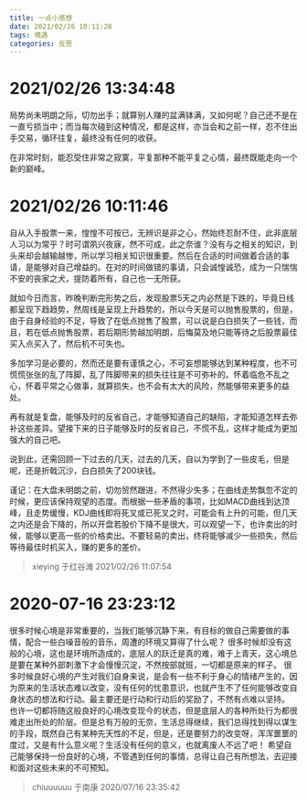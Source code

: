 ```yaml
---
title: 一点小感想
date: 2021/02/26 10:11:28
tags: 境遇
categories: 反思
---
```


# 2021/02/26 13:34:48

局势尚未明朗之际，切勿出手；就算别人赚的盆满钵满，又如何呢？自己还不是在一直亏损当中；而当每次碰到这种情况，都是这样，亦当会和之前一样，忍不住出手交易，循环往复，最终没有任何的收获。

在非常时刻，能忍受住非常之寂寞，平复那种不能平复之心情，最终既能走向一个新的巅峰。

# 2021/02/26 10:11:46

自从入手股票一来，惶惶不可按已，无辨识是非之心，然始终忍耐不住，此非底层人习以为常乎？时可谓夙兴夜寐，然不可成，此之奈谁？没有与之相关的知识，到头来却会越输越惨，所以学习相关知识很重要。然后在合适的时间做着合适的事请，是能够对自己增益的。在对的时间做错的事请，只会诚惶诚恐，成为一只惴惴不安的丧家之犬，提防着所有，自己也一无所获。

就如今日而言，昨晚判断完形势之后，发现股票5天之内必然是下跌的，毕竟日线都呈现下趋趋势，然周线是呈现上升趋势的，所以今天是可以抛售股票的，但是，由于自身经验的不足，导致了在低点抛售了股票，可以说是白白损失了一些钱，而且，若在低点抛售股票，若后期形势越加明朗，后悔莫及地只能等待之后股票最佳买入点买入了，然后机不可失也。

多加学习是必要的，然而还是要有谨慎之心，不可妄想能够达到某种程度，也不可慌慌张张的乱了阵脚，乱了阵脚带来的损失往往是不可弥补的。怀着临危不乱之心，怀着平常之心做事，就算损失，也不会有太大的风险，然能够带来更多的益处。

再有就是复盘，能够及时的反省自己，才能够知道自己的缺陷，才能知道怎样去弥补这些差异。望接下来的日子能够及时的反省自己，不慌不乱，这样才能成为更加强大的自己吧。

说到此，还需回顾一下过去的几天，过去的几天，自以为学到了一些皮毛，但是呢，还是折戟沉沙，白白损失了200块钱。

谨记：在大盘未明朗之前，切勿贸然跟进，不然得少失多；在曲线走势飘忽不定的时候，更应该保持观望的态度。而根据一些矛盾的事项，比如MACD曲线到达顶峰，且走势缓慢，KDJ曲线即将死叉或已死叉之时，可能会有上升的可能，但几天之内还是会下降的，所以开盘若股价下降不是很大，可以观望一下，也许卖出的时候，能够以更高一些的价格卖出。不要轻易的卖出，终将能够减少一些损失，然后等待最佳时机买入，赚的更多的差价。

> xieying 于红谷滩 2021/02/26 11:07:54

# 2020-07-16 23:23:12

很多时候心境是非常重要的，当我们能够沉静下来，有目标的做自己需要做的事情，配合一些白噪音般的音乐，周遭的环境又算得了什么呢？
很多时候却没有这般的心境，这也是环境所造成的，底层人的跃迁是真的难，难于上青天，这心境总是要在某种外部刺激下才会慢慢沉淀，不然按部就班，一切都是原来的样子。
很多时候良好心境的产生对我们自身来说，是会有一些不利于身心的情绪产生的，因为原来的生活状态难以改变，没有任何的忧患意识，也就产生不了任何能够改变自身状态的想法和行动。最主要还是行动和行动后的奖励了，不然有点难以坚持。
也许一切都将随这般良好的心境改变现今的状态，但是底层人的各种所处行为都很难走出所处的阶层。但是总有万般的无奈，生活总得继续，我们总得找到得以谋生的手段，既然自己有某种先天性的不足，但是，还是要努力的改变呀，浑浑噩噩的度过，又是有什么意义呢？生活没有任何的意义，也就离废人不远了吧！
希望自己能够保持一份良好的心境，不管遇到任何的事情，总得让自己有所想法，去迎接和面对这些未来的不可预知。

> chiuuuuuu 于南康 2020/07/16 23:35:42
